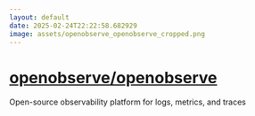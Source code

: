 ```yaml
---
layout: default
date: 2025-02-24T22:22:58.682929
image: assets/openobserve_openobserve_cropped.png
---
```


# [openobserve/openobserve](https://github.com/openobserve/openobserve)

Open-source observability platform for logs, metrics, and traces
